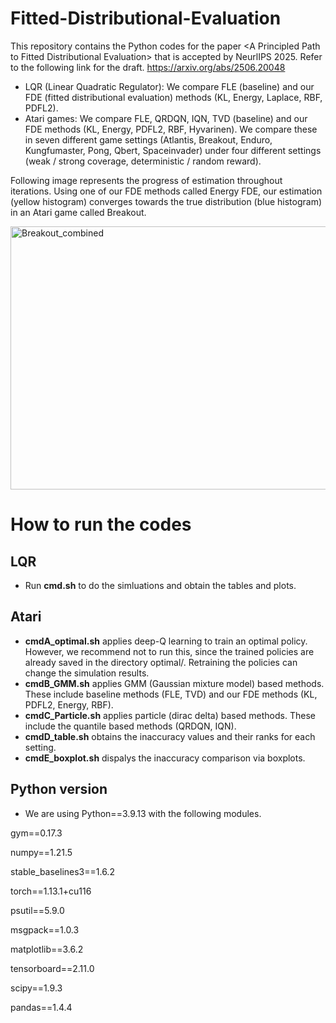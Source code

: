 # Fitted-Distributional-Evaluation
This repository contains the Python codes for the paper &lt;A Principled Path to Fitted Distributional Evaluation> that is accepted by NeurlIPS 2025. Refer to the following link for the draft. https://arxiv.org/abs/2506.20048
- LQR (Linear Quadratic Regulator): We compare FLE (baseline) and our FDE (fitted distributional evaluation) methods (KL, Energy, Laplace, RBF, PDFL2).
- Atari games: We compare FLE, QRDQN, IQN, TVD (baseline) and our FDE methods (KL, Energy, PDFL2, RBF, Hyvarinen). We compare these in seven different game settings (Atlantis, Breakout, Enduro, Kungfumaster, Pong, Qbert, Spaceinvader) under four different settings (weak / strong coverage, deterministic / random reward).

Following image represents the progress of estimation throughout iterations. Using one of our FDE methods called Energy FDE, our estimation (yellow histogram) converges towards the true distribution (blue histogram) in an Atari game called Breakout.

<img width="1990" height="421" alt="Breakout_combined" src="https://github.com/user-attachments/assets/3c2a670a-aa1a-41b1-aa5c-0049aaae6fed" />


# How to run the codes
## LQR
- Run **cmd.sh** to do the simluations and obtain the tables and plots.
## Atari
- **cmdA_optimal.sh** applies deep-Q learning to train an optimal policy. However, we recommend not to run this, since the trained policies are already saved in the directory optimal/. Retraining the policies can change the simulation results.
- **cmdB_GMM.sh** applies GMM (Gaussian mixture model) based methods. These include baseline methods (FLE, TVD) and our FDE methods (KL, PDFL2, Energy, RBF).
- **cmdC_Particle.sh** applies particle (dirac delta) based methods. These include the quantile based methods (QRDQN, IQN).
- **cmdD_table.sh** obtains the inaccuracy values and their ranks for each setting.
- **cmdE_boxplot.sh** dispalys the inaccuracy comparison via boxplots.
## Python version
- We are using Python==3.9.13 with the following modules.

gym==0.17.3

numpy==1.21.5

stable_baselines3==1.6.2

torch==1.13.1+cu116

psutil==5.9.0

msgpack==1.0.3

matplotlib==3.6.2

tensorboard==2.11.0

scipy==1.9.3

pandas==1.4.4


